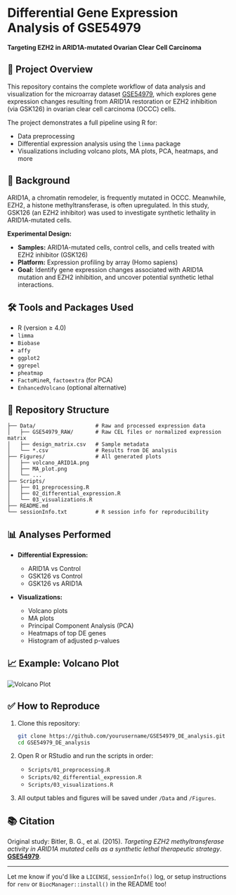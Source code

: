 # Differential Gene Expression Analysis of GSE54979

**Targeting EZH2 in ARID1A-mutated Ovarian Clear Cell Carcinoma**

## 📌 Project Overview

This repository contains the complete workflow of data analysis and visualization for the microarray dataset [GSE54979](https://www.ncbi.nlm.nih.gov/geo/query/acc.cgi?acc=GSE54979), which explores gene expression changes resulting from ARID1A restoration or EZH2 inhibition (via GSK126) in ovarian clear cell carcinoma (OCCC) cells.

The project demonstrates a full pipeline using R for:

* Data preprocessing
* Differential expression analysis using the `limma` package
* Visualizations including volcano plots, MA plots, PCA, heatmaps, and more

## 🧬 Background

ARID1A, a chromatin remodeler, is frequently mutated in OCCC. Meanwhile, EZH2, a histone methyltransferase, is often upregulated. In this study, GSK126 (an EZH2 inhibitor) was used to investigate synthetic lethality in ARID1A-mutated cells.

**Experimental Design:**

* **Samples:** ARID1A-mutated cells, control cells, and cells treated with EZH2 inhibitor (GSK126)
* **Platform:** Expression profiling by array (Homo sapiens)
* **Goal:** Identify gene expression changes associated with ARID1A mutation and EZH2 inhibition, and uncover potential synthetic lethal interactions.

## 🛠️ Tools and Packages Used

* R (version ≥ 4.0)
* `limma`
* `Biobase`
* `affy`
* `ggplot2`
* `ggrepel`
* `pheatmap`
* `FactoMineR`, `factoextra` (for PCA)
* `EnhancedVolcano` (optional alternative)

## 📂 Repository Structure

```
├── Data/                   # Raw and processed expression data
│   ├── GSE54979_RAW/       # Raw CEL files or normalized expression matrix
│   ├── design_matrix.csv   # Sample metadata
│   └── *.csv               # Results from DE analysis
├── Figures/                # All generated plots
│   ├── volcano_ARID1A.png
│   ├── MA_plot.png
│   └── ...
├── Scripts/
│   ├── 01_preprocessing.R
│   ├── 02_differential_expression.R
│   └── 03_visualizations.R
├── README.md
└── sessionInfo.txt         # R session info for reproducibility
```

## 📊 Analyses Performed

* **Differential Expression:**

  * ARID1A vs Control
  * GSK126 vs Control
  * GSK126 vs ARID1A
* **Visualizations:**

  * Volcano plots
  * MA plots
  * Principal Component Analysis (PCA)
  * Heatmaps of top DE genes
  * Histogram of adjusted p-values

## 📈 Example: Volcano Plot

![Volcano Plot](Figures/volcano_ARID1A.png)

## ✅ How to Reproduce

1. Clone this repository:

   ```bash
   git clone https://github.com/yourusername/GSE54979_DE_analysis.git
   cd GSE54979_DE_analysis
   ```

2. Open R or RStudio and run the scripts in order:

   * `Scripts/01_preprocessing.R`
   * `Scripts/02_differential_expression.R`
   * `Scripts/03_visualizations.R`

3. All output tables and figures will be saved under `/Data` and `/Figures`.

## 📚 Citation

Original study:
Bitler, B. G., et al. (2015). *Targeting EZH2 methyltransferase activity in ARID1A mutated cells as a synthetic lethal therapeutic strategy*. **[GSE54979](https://www.ncbi.nlm.nih.gov/geo/query/acc.cgi?acc=GSE54979)**.

---

Let me know if you'd like a `LICENSE`, `sessionInfo()` log, or setup instructions for `renv` or `BiocManager::install()` in the README too!
